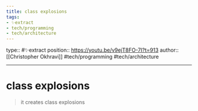 ```yaml
---
title: class explosions
tags:
- ✨extract
- tech/programming
- tech/architecture
---
```


type:: #✨extract
position:: https://youtu.be/v9ejT8FO-7I?t=913
author:: [[Christopher Okhravi]]
#tech/programming #tech/architecture 

---

# class explosions
> it creates class explosions
